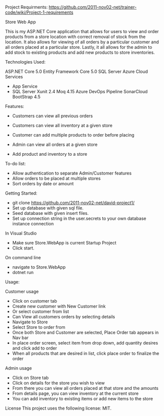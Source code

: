 Project Requirments:
https://github.com/2011-nov02-net/trainer-code/wiki/Project-1-requirements

Store Web App

This is my ASP.NET Core application that allows for users to view and order products from a store location with correct removal of stock from the location.  It also allows for viewing of all orders by a particular customer and all orders placed at a particular store.  Lastly, it all allows for the admin to add stock to existing products and add new products to store inventories.

Technologies Used:

ASP.NET Core 5.0
Entity Framework Core 5.0
SQL Server
Azure Cloud Services
  - App Service
  - SQL Server
Xunit 2.4
Moq 4.15
Azure DevOps Pipeline
SonarCloud
BootStrap 4.5

Features:

- Customers can view all previous orders
- Customers can view all inventory at a given store
- Customer can add multiple products to order before placing

- Admin can view all orders at a given store
- Add product and inventory to a store

To-do list:

- Allow authentication to separate Admin/Customer features
- Allow orders to be placed at multiple stores
- Sort orders by date or amount

Getting Started:

- git clone https://github.com/2011-nov02-net/david-project1/
- Set up database with given sql file.
- Seed database with given insert files.
- Set up connection string in the user.secrets to your own database instance connection

In Visual Studio
  - Make sure Store.WebApp is current Startup Project
  - Click start.

On command line
  - navigate to Store.WebApp
  - dotnet run

Usage:

Customer usage
  - Click on customer tab
  - Create new customer with New Customer link
  - Or select customer from list
  - Can View all customers orders by selecting details
  - Navigate to Store
  - Select Store to order from
  - Once both Store and Customer are selected, Place Order tab appears in Nav bar
  - In place order screen, select item from drop down, add quantity desires and click add to order
  - When all products that are desired in list, click place order to finalize the order

Admin usage
  - Click on Store tab
  - Click on details for the store you wish to view
  - From there you can view all orders placed at that store and the amounts
  - From details page, you can view inventory at the current store
  - You can add inventory to existing items or add new items to the store

License
This project uses the following license: MIT.
